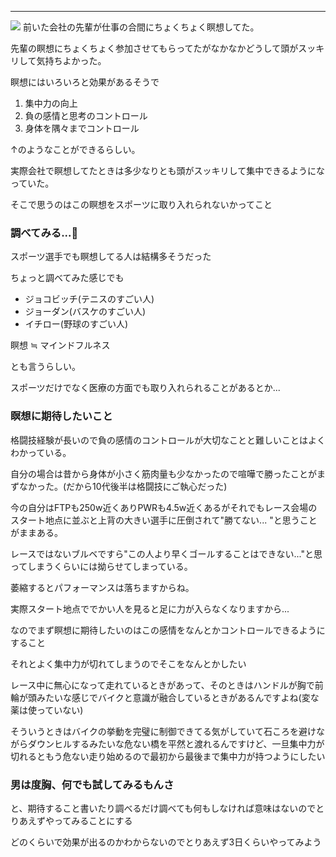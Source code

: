 ---
[![](https://2.bp.blogspot.com/-GX0FK3fmJ74/XYAerJ4XQbI/AAAAAAAAB0k/mLE-uSd-ZSccET8DdtdagcqK0ZfN6-gbgCK4BGAYYCw/s400/gahag-000379.jpg)](http://2.bp.blogspot.com/-GX0FK3fmJ74/XYAerJ4XQbI/AAAAAAAAB0k/mLE-uSd-ZSccET8DdtdagcqK0ZfN6-gbgCK4BGAYYCw/s1600/gahag-000379.jpg)
前いた会社の先輩が仕事の合間にちょくちょく瞑想してた。

先輩の瞑想にちょくちょく参加させてもらってたがなかなかどうして頭がスッキリして気持ちよかった。

瞑想にはいろいろと効果があるそうで


1. 集中力の向上
2. 負の感情と思考のコントロール
3. 身体を隅々までコントロール

↑のようなことができるらしい。



実際会社で瞑想してたときは多少なりとも頭がスッキリして集中できるようになっていた。



そこで思うのはこの瞑想をスポーツに取り入れられないかってこと



### 調べてみる...👀

スポーツ選手でも瞑想してる人は結構多そうだった

ちょっと調べてみた感じでも

- ジョコビッチ(テニスのすごい人)
- ジョーダン(バスケのすごい人)
- イチロー(野球のすごい人)

瞑想 ≒ マインドフルネス

とも言うらしい。

スポーツだけでなく医療の方面でも取り入れられることがあるとか...





### 瞑想に期待したいこと

格闘技経験が長いので負の感情のコントロールが大切なことと難しいことはよくわかっている。



自分の場合は昔から身体が小さく筋肉量も少なかったので喧嘩で勝ったことがまずなかった。(だから10代後半は格闘技にご執心だった)



今の自分はFTPも250w近くありPWRも4.5w近くあるがそれでもレース会場のスタート地点に並ぶと上背の大きい選手に圧倒されて"勝てない... "と思うことがままある。



レースではないブルベですら"この人より早くゴールすることはできない..."と思ってしまうくらいには拗らせてしまっている。



萎縮するとパフォーマンスは落ちますからね。



実際スタート地点ででかい人を見ると足に力が入らなくなりますから...



なのでまず瞑想に期待したいのはこの感情をなんとかコントロールできるようにすること





それとよく集中力が切れてしまうのでそこをなんとかしたい



レース中に無心になって走れているときがあって、そのときはハンドルが胸で前輪が頭みたいな感じでバイクと意識が融合しているときがあるんですよね(変な薬は使っていない)



そういうときはバイクの挙動を完璧に制御できてる気がしていて石ころを避けながらダウンヒルするみたいな危ない橋を平然と渡れるんですけど、一旦集中力が切れるともう危ない走り始めるので最初から最後まで集中力が持つようにしたい





### 男は度胸、何でも試してみるもんさ

と、期待すること書いたり調べるだけ調べても何もしなければ意味はないのでとりあえずやってみることにする



どのくらいで効果が出るのかわからないのでとりあえず3日くらいやってみよう
